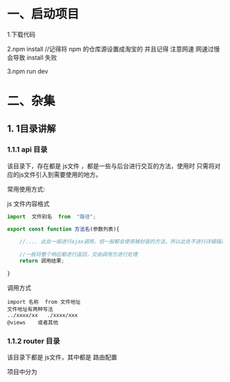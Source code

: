 # 一、启动项目

1.下载代码

2.npm install        //记得将 npm 的仓库源设置成淘宝的   并且记得  注意网速 网速过慢会导致 install 失败

3.npm run dev





# 二、杂集

## 1. 1目录讲解

### 1.1.1 api 目录

该目录下，存在都是 js文件 ，都是一些与后台进行交互的方法，使用时 只需将对应的js文件引入到需要使用的地方。

常用使用方式:



js 文件内容格式

```js
import  文件别名  from  "路径";

export const function 方法名(参数列表){
    
    //.... 此处一般进行ajax调用，但一般都会使用被封装的方法，所以此处不进行详细描述，可以参考网上内容，或以后补充
   
    //一般将整个响应都进行返回，交由调用方进行处理
    return 调用结果; 
    
}

```



调用方式

```vue
import 名称  from 文件地址
文件地址有两种写法
../xxxx/xx   ./xxxx/xxx
@views    或者其他
```





### 1.1.2 router 目录

该目录下都是 js文件，其中都是 路由配置



项目中分为



